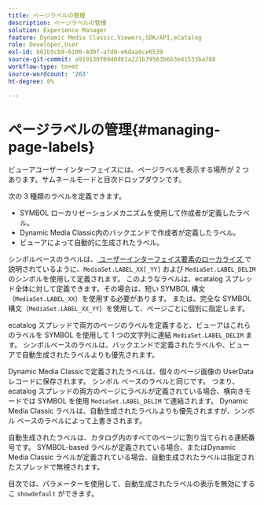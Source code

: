 ```yaml
---
title: ページラベルの管理
description: ページラベルの管理
solution: Experience Manager
feature: Dynamic Media Classic,Viewers,SDK/API,eCatalog
role: Developer,User
exl-id: b62b5cb8-6100-4d0f-afd8-e6daa6ce6539
source-git-commit: a919130f0940d81a221b79563b6b3e41533ba788
workflow-type: tm+mt
source-wordcount: '263'
ht-degree: 0%

---
```


# ページラベルの管理{#managing-page-labels}

ビューアユーザーインターフェイスには、ページラベルを表示する場所が 2 つあります。サムネールモードと目次ドロップダウンです。

次の 3 種類のラベルを定義できます。

* SYMBOL ローカリゼーションメカニズムを使用して作成者が定義したラベル。
* Dynamic Media Classic内のバックエンドで作成者が定義したラベル。
* ビューアによって自動的に生成されたラベル。

シンボルベースのラベルは、[ ユーザーインターフェイス要素のローカライズ ](../../c-html5-s7-aem-asset-viewers/c-html5-20-ecatalog-viewer-about/c-html5-20-ecatalog-viewer-localization.md#concept-cbfc39344c494eb7b9f6a272cff0cc74) で説明されているように、`MediaSet.LABEL_XX[_YY]` および `MediaSet.LABEL_DELIM` のシンボルを使用して定義されます。 このようなラベルは、ecatalog スプレッド全体に対して定義できます。その場合は、短い SYMBOL 構文（`MediaSet.LABEL_XX`）を使用する必要があります。 または、完全な SYMBOL 構文（`MediaSet.LABEL_XX_YY`）を使用して、ページごとに個別に指定します。

ecatalog スプレッドで両方のページのラベルを定義すると、ビューアはこれらのラベルを SYMBOL を使用して 1 つの文字列に連結 `MediaSet.LABEL_DELIM` ます。 シンボルベースのラベルは、バックエンドで定義されたラベルや、ビューアで自動生成されたラベルよりも優先されます。

Dynamic Media Classicで定義されたラベルは、個々のページ画像の UserData レコードに保存されます。 シンボル ベースのラベルと同じです。 つまり、ecatalog スプレッドの両方のページにラベルが定義されている場合、横向きモードでは SYMBOL を使用 `MediaSet.LABEL_DELIM` て連結されます。 Dynamic Media Classic ラベルは、自動生成されたラベルよりも優先されますが、シンボル ベースのラベルによって上書きされます。

自動生成されたラベルは、カタログ内のすべてのページに割り当てられる連続番号です。 SYMBOL-based ラベルが定義されている場合、またはDynamic Media Classic ラベルが定義されている場合、自動生成されたラベルは指定されたスプレッドで無視されます。

目次では、パラメーターを使用して、自動生成されたラベルの表示を無効にするこ `showdefault` ができます。
